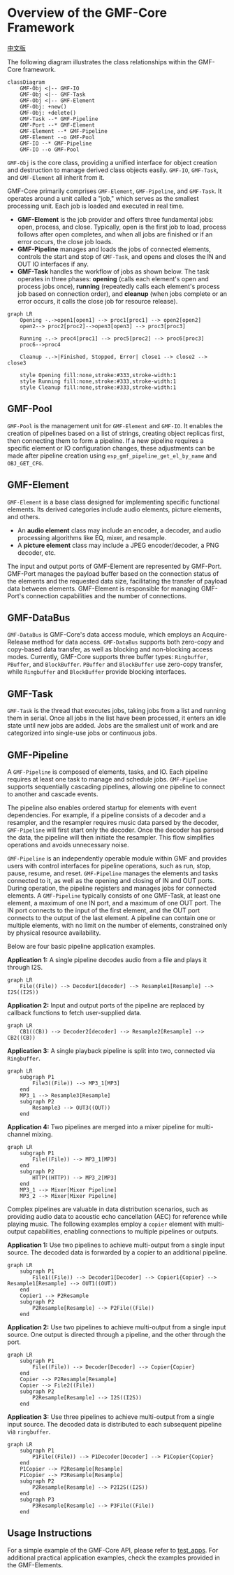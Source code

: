 # Overview of the GMF-Core Framework
[中文版](gmf_core/README_CN.md)

The following diagram illustrates the class relationships within the GMF-Core framework.
```mermaid
classDiagram
    GMF-Obj <|-- GMF-IO
    GMF-Obj <|-- GMF-Task
    GMF-Obj <|-- GMF-Element
    GMF-Obj: +new()
    GMF-Obj: +delete()
    GMF-Task --* GMF-Pipeline
    GMF-Port --* GMF-Element
    GMF-Element --* GMF-Pipeline
    GMF-Element --o GMF-Pool
    GMF-IO --* GMF-Pipeline
    GMF-IO --o GMF-Pool
```

`GMF-Obj` is the core class, providing a unified interface for object creation and destruction to manage derived class objects easily. `GMF-IO`, `GMF-Task`, and `GMF-Element` all inherit from it.

GMF-Core primarily comprises `GMF-Element`, `GMF-Pipeline`, and `GMF-Task`. It operates around a unit called a "job," which serves as the smallest processing unit. Each job is loaded and executed in real time.
- **GMF-Element** is the job provider and offers three fundamental jobs: open, process, and close. Typically, open is the first job to load, process follows after open completes, and when all jobs are finished or if an error occurs, the close job loads.
- **GMF-Pipeline** manages and loads the jobs of connected elements, controls the start and stop of `GMF-Task`, and opens and closes the IN and OUT IO interfaces if any.
- **GMF-Task** handles the workflow of jobs as shown below. The task operates in three phases: **opening** (calls each element's open and process jobs once), **running** (repeatedly calls each element's process job based on connection order), and **cleanup** (when jobs complete or an error occurs, it calls the close job for resource release).

```mermaid
graph LR
    Opening -.->open1[open1] --> proc1[proc1] --> open2[open2]
    open2--> proc2[proc2]-->open3[open3] --> proc3[proc3]

    Running -.-> proc4[proc1] --> proc5[proc2] --> proc6[proc3]
    proc6-->proc4

    Cleanup -.->|Finished, Stopped, Error| close1 --> close2 --> close3

    style Opening fill:none,stroke:#333,stroke-width:1
    style Running fill:none,stroke:#333,stroke-width:1
    style Cleanup fill:none,stroke:#333,stroke-width:1
```

## GMF-Pool
`GMF-Pool` is the management unit for `GMF-Element` and `GMF-IO`. It enables the creation of pipelines based on a list of strings, creating object replicas first, then connecting them to form a pipeline. If a new pipeline requires a specific element or IO configuration changes, these adjustments can be made after pipeline creation using `esp_gmf_pipeline_get_el_by_name` and `OBJ_GET_CFG`.

## GMF-Element
`GMF-Element` is a base class designed for implementing specific functional elements. Its derived categories include audio elements, picture elements, and others.

- An **audio element** class may include an encoder, a decoder, and audio processing algorithms like EQ, mixer, and resample.
- A **picture element** class may include a JPEG encoder/decoder, a PNG decoder, etc.

The input and output ports of GMF-Element are represented by GMF-Port. GMF-Port manages the payload buffer based on the connection status of the elements and the requested data size, facilitating the transfer of payload data between elements. GMF-Element is responsible for managing GMF-Port's connection capabilities and the number of connections.

## GMF-DataBus
`GMF-DataBus` is GMF-Core's data access module, which employs an Acquire-Release method for data access. `GMF-DataBus` supports both zero-copy and copy-based data transfer, as well as blocking and non-blocking access modes. Currently, GMF-Core supports three buffer types: `Ringbuffer`, `PBuffer`, and `BlockBuffer`. `PBuffer` and `BlockBuffer` use zero-copy transfer, while `Ringbuffer` and `BlockBuffer` provide blocking interfaces.

## GMF-Task
`GMF-Task` is the thread that executes jobs, taking jobs from a list and running them in serial. Once all jobs in the list have been processed, it enters an idle state until new jobs are added. Jobs are the smallest unit of work and are categorized into single-use jobs or continuous jobs.

## GMF-Pipeline
A `GMF-Pipeline` is composed of elements, tasks, and IO. Each pipeline requires at least one task to manage and schedule jobs. `GMF-Pipeline` supports sequentially cascading pipelines, allowing one pipeline to connect to another and cascade events.

The pipeline also enables ordered startup for elements with event dependencies. For example, if a pipeline consists of a decoder and a resampler, and the resampler requires music data parsed by the decoder, `GMF-Pipeline` will first start only the decoder. Once the decoder has parsed the data, the pipeline will then initiate the resampler. This flow simplifies operations and avoids unnecessary noise.

`GMF-Pipeline` is an independently operable module within GMF and provides users with control interfaces for pipeline operations, such as run, stop, pause, resume, and reset. `GMF-Pipeline` manages the elements and tasks connected to it, as well as the opening and closing of IN and OUT ports. During operation, the pipeline registers and manages jobs for connected elements. A `GMF-Pipeline` typically consists of one GMF-Task, at least one element, a maximum of one IN port, and a maximum of one OUT port. The IN port connects to the input of the first element, and the OUT port connects to the output of the last element. A pipeline can contain one or multiple elements, with no limit on the number of elements, constrained only by physical resource availability.

Below are four basic pipeline application examples.

**Application 1:** A single pipeline decodes audio from a file and plays it through I2S.
```mermaid
graph LR
    File((File)) --> Decoder1[decoder] --> Resample1[Resample] --> I2S((I2S))
```

**Application 2:** Input and output ports of the pipeline are replaced by callback functions to fetch user-supplied data.
```mermaid
graph LR
    CB1((CB)) --> Decoder2[decoder] --> Resample2[Resample] --> CB2((CB))
```

**Application 3:** A single playback pipeline is split into two, connected via `Ringbuffer`.
```mermaid
graph LR
    subgraph P1
        File3((File)) --> MP3_1[MP3]
    end
    MP3_1 --> Resample3[Resample]
    subgraph P2
        Resample3 --> OUT3((OUT))
    end
```

**Application 4:** Two pipelines are merged into a mixer pipeline for multi-channel mixing.
```mermaid
graph LR
    subgraph P1
        File((File)) --> MP3_1[MP3]
    end
    subgraph P2
        HTTP((HTTP)) --> MP3_2[MP3]
    end
    MP3_1 --> Mixer[Mixer Pipeline]
    MP3_2 --> Mixer[Mixer Pipeline]
```

Complex pipelines are valuable in data distribution scenarios, such as providing audio data to acoustic echo cancellation (AEC) for reference while playing music. The following examples employ a `copier` element with multi-output capabilities, enabling connections to multiple pipelines or outputs.

**Application 1:** Use two pipelines to achieve multi-output from a single input source. The decoded data is forwarded by a copier to an additional pipeline.

```mermaid
graph LR
    subgraph P1
        File1((File)) --> Decoder1[Decoder] --> Copier1{Copier} --> Resample1[Resample] --> OUT1((OUT))
    end
    Copier1 --> P2Resample
    subgraph P2
        P2Resample[Resample] --> P2File((File))
    end
```

**Application 2:** Use two pipelines to achieve multi-output from a single input source. One output is directed through a pipeline, and the other through the port.
```mermaid
graph LR
    subgraph P1
        File((File)) --> Decoder[Decoder] --> Copier{Copier}
    end
    Copier --> P2Resample[Resample]
    Copier --> File2((File))
    subgraph P2
        P2Resample[Resample] --> I2S((I2S))
    end
```

**Application 3:** Use three pipelines to achieve multi-output from a single input source. The decoded data is distributed to each subsequent pipeline via `ringbuffer`.
```mermaid
graph LR
    subgraph P1
        P1File((File)) --> P1Decoder[Decoder] --> P1Copier{Copier}
    end
    P1Copier --> P2Resample[Resample]
    P1Copier --> P3Resample[Resample]
    subgraph P2
        P2Resample[Resample] --> P2I2S((I2S))
    end
    subgraph P3
        P3Resample[Resample] --> P3File((File))
    end
```

## Usage Instructions

For a simple example of the GMF-Core API, please refer to [test_apps](./test_apps/main/cases/gmf_pool_test.c). For additional practical application examples, check the examples provided in the GMF-Elements.
